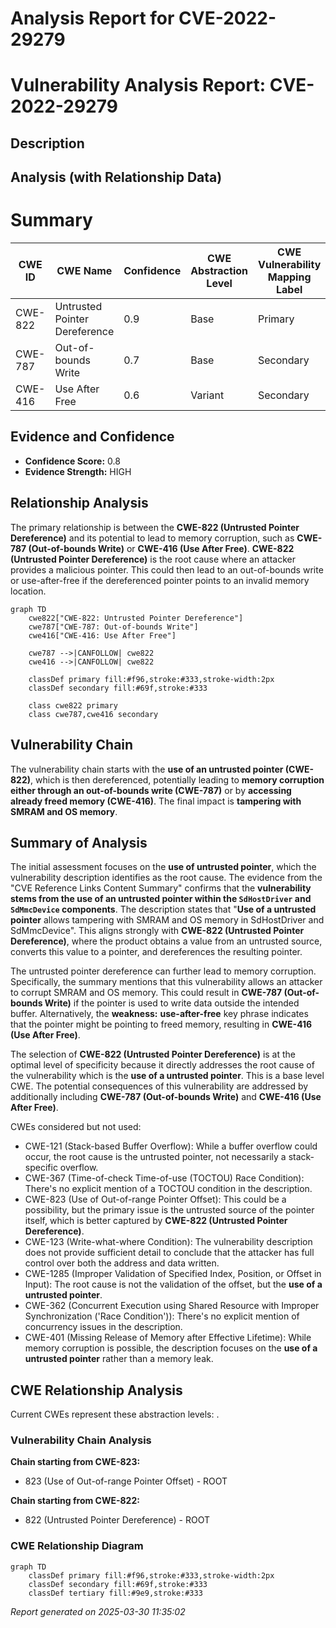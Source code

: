 # Analysis Report for CVE-2022-29279

# Vulnerability Analysis Report: CVE-2022-29279

## Description



## Analysis (with Relationship Data)

# Summary
| CWE ID | CWE Name | Confidence | CWE Abstraction Level | CWE Vulnerability Mapping Label | CWE-Vulnerability Mapping Notes |
|---|---|---|---|---|---|
| CWE-822 | Untrusted Pointer Dereference | 0.9 | Base | Primary | Allowed |
| CWE-787 | Out-of-bounds Write | 0.7 | Base | Secondary | Allowed |
| CWE-416 | Use After Free | 0.6 | Variant | Secondary | Allowed |

## Evidence and Confidence

*   **Confidence Score:** 0.8
*   **Evidence Strength:** HIGH

## Relationship Analysis
The primary relationship is between the **CWE-822 (Untrusted Pointer Dereference)** and its potential to lead to memory corruption, such as **CWE-787 (Out-of-bounds Write)** or **CWE-416 (Use After Free)**. **CWE-822 (Untrusted Pointer Dereference)** is the root cause where an attacker provides a malicious pointer. This could then lead to an out-of-bounds write or use-after-free if the dereferenced pointer points to an invalid memory location.

```mermaid
graph TD
    cwe822["CWE-822: Untrusted Pointer Dereference"]
    cwe787["CWE-787: Out-of-bounds Write"]
    cwe416["CWE-416: Use After Free"]
    
    cwe787 -->|CANFOLLOW| cwe822
    cwe416 -->|CANFOLLOW| cwe822
    
    classDef primary fill:#f96,stroke:#333,stroke-width:2px
    classDef secondary fill:#69f,stroke:#333
    
    class cwe822 primary
    class cwe787,cwe416 secondary
```

## Vulnerability Chain
The vulnerability chain starts with the **use of an untrusted pointer (CWE-822)**, which is then dereferenced, potentially leading to **memory corruption either through an out-of-bounds write (CWE-787)** or by **accessing already freed memory (CWE-416)**. The final impact is **tampering with SMRAM and OS memory**.

## Summary of Analysis
The initial assessment focuses on the **use of untrusted pointer**, which the vulnerability description identifies as the root cause. The evidence from the "CVE Reference Links Content Summary" confirms that the **vulnerability stems from the use of an untrusted pointer within the `SdHostDriver` and `SdMmcDevice` components**. The description states that "**Use of a untrusted pointer** allows tampering with SMRAM and OS memory in SdHostDriver and SdMmcDevice". This aligns strongly with **CWE-822 (Untrusted Pointer Dereference)**, where the product obtains a value from an untrusted source, converts this value to a pointer, and dereferences the resulting pointer.

The untrusted pointer dereference can further lead to memory corruption. Specifically, the summary mentions that this vulnerability allows an attacker to corrupt SMRAM and OS memory. This could result in **CWE-787 (Out-of-bounds Write)** if the pointer is used to write data outside the intended buffer.
Alternatively, the **weakness:** **use-after-free** key phrase indicates that the pointer might be pointing to freed memory, resulting in **CWE-416 (Use After Free)**.

The selection of **CWE-822 (Untrusted Pointer Dereference)** is at the optimal level of specificity because it directly addresses the root cause of the vulnerability which is the **use of a untrusted pointer**. This is a base level CWE. The potential consequences of this vulnerability are addressed by additionally including **CWE-787 (Out-of-bounds Write)** and **CWE-416 (Use After Free)**.

CWEs considered but not used:

*   CWE-121 (Stack-based Buffer Overflow): While a buffer overflow could occur, the root cause is the untrusted pointer, not necessarily a stack-specific overflow.
*   CWE-367 (Time-of-check Time-of-use (TOCTOU) Race Condition): There's no explicit mention of a TOCTOU condition in the description.
*   CWE-823 (Use of Out-of-range Pointer Offset): This could be a possibility, but the primary issue is the untrusted source of the pointer itself, which is better captured by **CWE-822 (Untrusted Pointer Dereference)**.
*   CWE-123 (Write-what-where Condition): The vulnerability description does not provide sufficient detail to conclude that the attacker has full control over both the address and data written.
*   CWE-1285 (Improper Validation of Specified Index, Position, or Offset in Input): The root cause is not the validation of the offset, but the **use of a untrusted pointer**.
*   CWE-362 (Concurrent Execution using Shared Resource with Improper Synchronization ('Race Condition')): There's no explicit mention of concurrency issues in the description.
*   CWE-401 (Missing Release of Memory after Effective Lifetime): While memory corruption is possible, the description focuses on the **use of a untrusted pointer** rather than a memory leak.


## CWE Relationship Analysis

Current CWEs represent these abstraction levels: .


### Vulnerability Chain Analysis

**Chain starting from CWE-823:**
- 823 (Use of Out-of-range Pointer Offset) - ROOT


**Chain starting from CWE-822:**
- 822 (Untrusted Pointer Dereference) - ROOT



### CWE Relationship Diagram

```mermaid
graph TD
    classDef primary fill:#f96,stroke:#333,stroke-width:2px
    classDef secondary fill:#69f,stroke:#333
    classDef tertiary fill:#9e9,stroke:#333
```



*Report generated on 2025-03-30 11:35:02*
